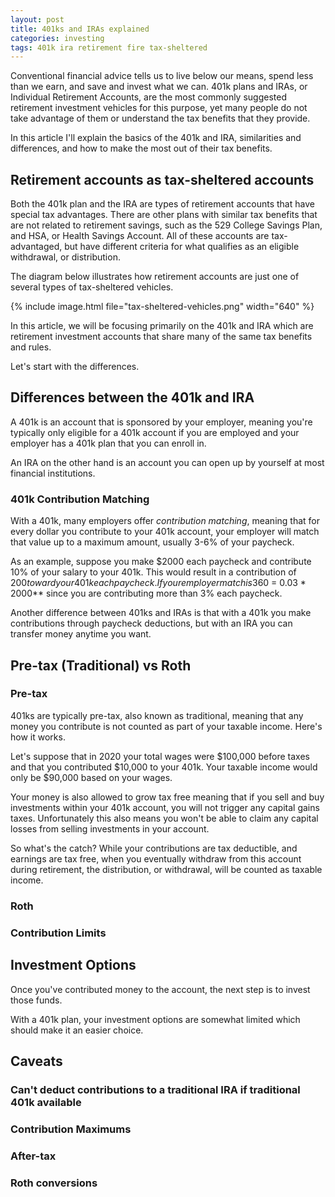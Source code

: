 ```yaml
---
layout: post
title: 401ks and IRAs explained
categories: investing
tags: 401k ira retirement fire tax-sheltered
---
```


Conventional financial advice tells us to live below our means, spend less than we earn, and save and invest what we can. 401k plans and IRAs, or Individual Retirement Accounts, are the most commonly suggested retirement investment vehicles for this purpose, yet many people do not take advantage of them or understand the tax benefits that they provide.

In this article I'll explain the basics of the 401k and IRA, similarities and differences, and how to make the most out of their tax benefits.

<!--more-->

## Retirement accounts as tax-sheltered accounts

Both the 401k plan and the IRA are types of retirement accounts that have special tax advantages. There are other plans with similar tax benefits that are not related to retirement savings, such as the 529 College Savings Plan, and HSA, or Health Savings Account. All of these accounts are tax-advantaged, but have different criteria for what qualifies as an eligible withdrawal, or distribution.

The diagram below illustrates how retirement accounts are just one of several types of tax-sheltered vehicles.

{% include image.html file="tax-sheltered-vehicles.png" width="640" %}

In this article, we will be focusing primarily on the 401k and IRA which are retirement investment accounts that share many of the same tax benefits and rules.

Let's start with the differences.

## Differences between the 401k and IRA

A 401k is an account that is sponsored by your employer, meaning you're typically only eligible for a 401k account if you are employed and your employer has a 401k plan that you can enroll in. 

An IRA on the other hand is an account you can open up by yourself at most financial institutions.

### 401k Contribution Matching

With a 401k, many employers offer *contribution matching*, meaning that for every dollar you contribute to your 401k account, your employer will match that value up to a maximum amount, usually 3-6% of your paycheck.

As an example, suppose you make $2000 each paycheck and contribute 10% of your salary to your 401k. This would result in a contribution of $200 toward your 401k each paycheck. If your employer match is 3%, then you would receive the full match of **$60 = 0.03 * 2000** since you are contributing more than 3% each paycheck.

Another difference between 401ks and IRAs is that with a 401k you make contributions through paycheck deductions, but with an IRA you can transfer money anytime you want.

## Pre-tax (Traditional) vs Roth

### Pre-tax
401ks are typically pre-tax, also known as traditional, meaning that any money you contribute is not counted as part of your taxable income. Here's how it works.

Let's suppose that in 2020 your total wages were $100,000 before taxes and that you contributed $10,000 to your 401k. Your taxable income would only be $90,000 based on your wages.

Your money is also allowed to grow tax free meaning that if you sell and buy investments within your 401k account, you will not trigger any capital gains taxes. Unfortunately this also means you won't be able to claim any capital losses from selling investments in your account.

So what's the catch? While your contributions are tax deductible, and earnings are tax free, when you eventually withdraw from this account during retirement, the distribution, or withdrawal, will be counted as taxable income. 


### Roth

### Contribution Limits

## Investment Options
Once you've contributed money to the account, the next step is to invest those funds.

With a 401k plan, your investment options are somewhat limited which should make it an easier choice.




## Caveats

### Can't deduct contributions to a traditional IRA if traditional 401k available

### Contribution Maximums

### After-tax

### Roth conversions